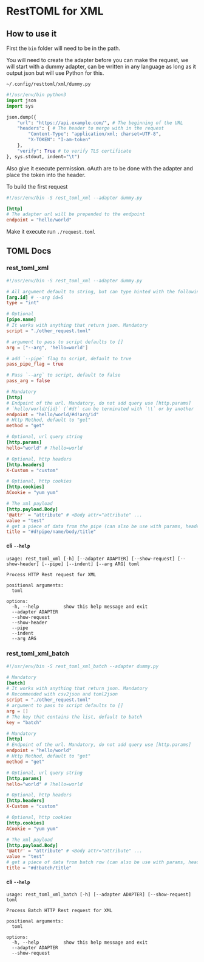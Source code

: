# RestTOML for XML

## How to use it

First the `bin` folder will need to be in the path.

You will need to create the adapter before you can make the request, we will start with a dummy adapter, can be written in any language as long as it output json but will use Python for this.

`~/.config/resttoml/xml/dummy.py`

```python
#!/usr/env/bin python3
import json
import sys

json.dump({
    "url": "https://api.example.com/", # The beginning of the URL
    "headers": { # The header to merge with in the request
        "Content-Type": "application/xml; charset=UTF-8",
        "X-TOKEN": "I-am-token"
    },
    "verify": True # to verify TLS certificate
}, sys.stdout, indent="\t")
```
Also give it execute permission. oAuth are to be done with the adapter and place the token into the header.

To build the first request
```toml
#!/usr/env/bin -S rest_toml_xml --adapter dummy.py

[http]
# The adapter url will be prepended to the endpoint
endpoint = "hello/world"
```

Make it execute run `./request.toml`

## TOML Docs

### rest_toml_xml

```toml
#!/usr/env/bin -S rest_toml_xml --adapter dummy.py

# All argument default to string, but can type hinted with the following.
[arg.id] # --arg id=5
type = "int"

# Optional
[pipe.name]
# It works with anything that return json. Mandatory
script = "./other_request.toml"

# argument to pass to script defaults to []
arg = ["--arg", 'hello=world']

# add `--pipe` flag to script, default to true
pass_pipe_flag = true

# Pass `--arg` to script, default to false
pass_arg = false

# Mandatory
[http]
# Endpoint of the url. Mandatory, do not add query use [http.params]
# `hello/world/{id}` (`#d!` can be terminated with `\\` or by another `#d!`)
endpoint = "hello/world/#d!arg/id"
# Http Method, default to "get"
method = "get"

# Optional, url query string
[http.params]
hello="world" # ?hello=world

# Optional, http headers
[http.headers]
X-Custom = "custom"

# Optional, http cookies
[http.cookies]
ACookie = "yum yum"

# The xml payload
[http.payload.Body]
'@attr' = "attribute" # <Body attr="attribute" ...
value = "test"
# get a piece of data from the pipe (can also be use with params, headers and cookies)
title = "#d!pipe/name/body/title"
```

#### cli `--help`
```
usage: rest_toml_xml [-h] [--adapter ADAPTER] [--show-request] [--show-header] [--pipe] [--indent] [--arg ARG] toml

Process HTTP Rest request for XML

positional arguments:
  toml

options:
  -h, --help         show this help message and exit
  --adapter ADAPTER
  --show-request
  --show-header
  --pipe
  --indent
  --arg ARG
```

### rest_toml_xml_batch

```toml
#!/usr/env/bin -S rest_toml_xml_batch --adapter dummy.py

# Mandatory
[batch]
# It works with anything that return json. Mandatory
# Recommended with csv2json and toml2json
script = "./other_request.toml"
# argument to pass to script defaults to []
arg = []
# The key that contains the list, default to batch
key = "batch"

# Mandatory
[http]
# Endpoint of the url. Mandatory, do not add query use [http.params]
endpoint = "hello/world"
# Http Method, default to "get"
method = "get"

# Optional, url query string
[http.params]
hello="world" # ?hello=world

# Optional, http headers
[http.headers]
X-Custom = "custom"

# Optional, http cookies
[http.cookies]
ACookie = "yum yum"

# The xml payload
[http.payload.Body]
'@attr' = "attribute" # <Body attr="attribute" ...
value = "test"
# get a piece of data from batch row (can also be use with params, headers and cookies)
title = "#d!batch/title"
```

#### cli `--help`
```
usage: rest_toml_xml_batch [-h] [--adapter ADAPTER] [--show-request] toml

Process Batch HTTP Rest request for XML

positional arguments:
  toml

options:
  -h, --help         show this help message and exit
  --adapter ADAPTER
  --show-request
```